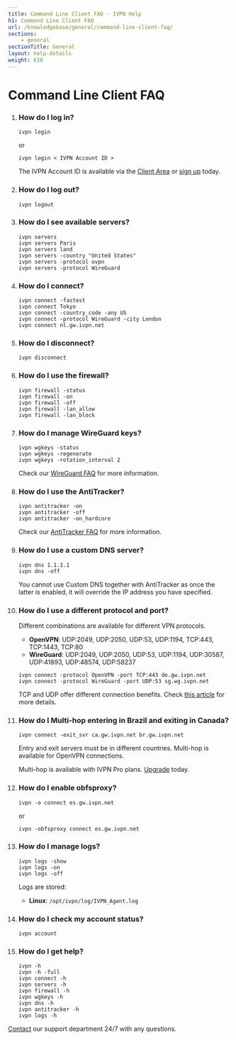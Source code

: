 ```yaml
---
title: Command Line Client FAQ - IVPN Help
h1: Command Line Client FAQ
url: /knowledgebase/general/command-line-client-faq/
sections:
    - general
sectionTitle: General
layout: help-details
weight: 610
---
```

# Command Line Client FAQ

1.  ### How do I log in?
    ```
    ivpn login
    ```
    or
    ```
    ivpn login < IVPN Account ID >
    ```
    The IVPN Account ID is available via the [Client Area](/account/) or [sign up](/signup/) today.

2.  ### How do I log out?
    ```
    ivpn logout
    ```

3.  ### How do I see available servers?
    ```
    ivpn servers
    ivpn servers Paris
    ivpn servers land
    ivpn servers -country "United States"
    ivpn servers -protocol ovpn
    ivpn servers -protocol WireGuard
    ```

4.  ### How do I connect?
    ```
    ivpn connect -fastest
    ivpn connect Tokyo
    ivpn connect -country_code -any US
    ivpn connect -protocol WireGuard -city London
    ivpn connect nl.gw.ivpn.net
    ```

5.  ### How do I disconnect?
    ```
    ivpn disconnect
    ```

6.  ### How do I use the firewall?
    ```
    ivpn firewall -status
    ivpn firewall -on
    ivpn firewall -off
    ivpn firewall -lan_allow
    ivpn firewall -lan_block
    ```

7.  ### How do I manage WireGuard keys?
    ```
    ivpn wgkeys -status
    ivpn wgkeys -regenerate
    ivpn wgkeys -rotation_interval 2
    ```
    Check our [WireGuard FAQ](/knowledgebase/general/wireguard-faq/) for more information.

8.  ### How do I use the AntiTracker?
    ```
    ivpn antitracker -on
    ivpn antitracker -off
    ivpn antitracker -on_hardcore
    ```
    Check our [AntiTracker FAQ](/knowledgebase/general/antitracker-faq/) for more information.

9.  ### How do I use a custom DNS server?
    ```
    ivpn dns 1.1.1.1
    ivpn dns -off
    ```

    <div markdown="1" class="notice notice--warning">
    You cannot use Custom DNS together with AntiTracker as once the latter is enabled, it will override the IP address you have specified.
    </div>

10. ### How do I use a different protocol and port?
    Different combinations are available for different VPN protocols.

    - **OpenVPN**: UDP:2049, UDP:2050, UDP:53, UDP:1194, TCP:443, TCP:1443, TCP:80
    - **WireGuard**: UDP:2049, UDP:2050, UDP:53, UDP:1194, UDP:30587, UDP:41893, UDP:48574, UDP:58237

    ```
    ivpn connect -protocol OpenVPN -port TCP:443 de.gw.ivpn.net
    ivpn connect -protocol WireGuard -port UDP:53 sg.wg.ivpn.net
    ```

    TCP and UDP offer different connection benefits. Check [this article](/knowledgebase/general/tcp-and-udp-connections/) for more details.

11. ### How do I Multi-hop entering in Brazil and exiting in Canada?

    ```
    ivpn connect -exit_svr ca.gw.ivpn.net br.gw.ivpn.net
    ```

    <div markdown="1" class="notice notice--warning">
    Entry and exit servers must be in different countries.  Multi-hop is available for OpenVPN connections.
    </div>

    Multi-hop is available with IVPN Pro plans. [Upgrade](/signup/) today.

12. ### How do I enable obfsproxy?

    ```
    ivpn -o connect es.gw.ivpn.net
    ```
    or
    ```
    ivpn -obfsproxy connect es.gw.ivpn.net
    ```

13. ### How do I manage logs?

    ```
    ivpn logs -show
    ivpn logs -on
    ivpn logs -off
    ```

    Logs are stored:  
    - **Linux**: `/opt/ivpn/log/IVPN_Agent.log`

14. ### How do I check my account status?

    ```
    ivpn account
    ```

15. ### How do I get help?

    ```
    ivpn -h
    ivpn -h -full
    ivpn connect -h
    ivpn servers -h
    ivpn firewall -h
    ivpn wgkeys -h
    ivpn dns -h
    ivpn antitracker -h
    ivpn logs -h
    ```

[Contact](/contactus/) our support department 24/7 with any questions.
